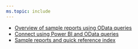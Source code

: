 ```yaml
---
ms.topic: include
---
```


* [Overview of sample reports using OData queries](../sample-odata-overview.md)
* [Connect using Power BI and OData queries](../odataquery-connect.md)
* [Sample reports and quick reference index](../../extend-analytics/quick-ref.md)
